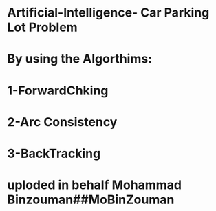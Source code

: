# Artificial-Intelligence- Car Parking Lot Problem
# By using the Algorthims:
# 1-ForwardChking 
# 2-Arc Consistency
# 3-BackTracking
# uploded in behalf Mohammad Binzouman##MoBinZouman
